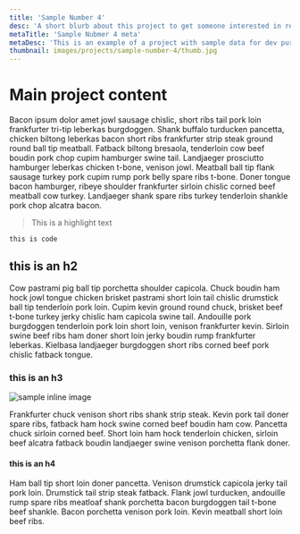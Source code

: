 ```yaml
---
title: 'Sample Number 4'
desc: 'A short blurb about this project to get someone interested in reading'
metaTitle: 'Sample Nubmer 4 meta'
metaDesc: 'This is an example of a project with sample data for dev purposes'
thumbnail: images/projects/sample-number-4/thumb.jpg
---
```


# Main project content

Bacon ipsum dolor amet jowl sausage chislic, short ribs tail pork loin frankfurter tri-tip leberkas burgdoggen. Shank buffalo turducken pancetta, chicken biltong leberkas bacon short ribs frankfurter strip steak ground round ball tip meatball. Fatback biltong bresaola, tenderloin cow beef boudin pork chop cupim hamburger swine tail. Landjaeger prosciutto hamburger leberkas chicken t-bone, venison jowl. Meatball ball tip flank sausage turkey pork cupim rump pork belly spare ribs t-bone. Doner tongue bacon hamburger, ribeye shoulder frankfurter sirloin chislic corned beef meatball cow turkey. Landjaeger shank spare ribs turkey tenderloin shankle pork chop alcatra bacon.

> This is a highlight text

`this is code`

## this is an h2

Cow pastrami pig ball tip porchetta shoulder capicola. Chuck boudin ham hock jowl tongue chicken brisket pastrami short loin tail chislic drumstick ball tip tenderloin pork loin. Cupim kevin ground round chuck, brisket beef t-bone turkey jerky chislic ham capicola swine tail. Andouille pork burgdoggen tenderloin pork loin short loin, venison frankfurter kevin. Sirloin swine beef ribs ham doner short loin jerky boudin rump frankfurter leberkas. Kielbasa landjaeger burgdoggen short ribs corned beef pork chislic fatback tongue.

### this is an h3

![sample inline image](/images/projects/sample-number-4/work-photo1.jpg)

Frankfurter chuck venison short ribs shank strip steak. Kevin pork tail doner spare ribs, fatback ham hock swine corned beef boudin ham cow. Pancetta chuck sirloin corned beef. Short loin ham hock tenderloin chicken, sirloin beef alcatra fatback boudin landjaeger swine venison porchetta flank doner.

#### this is an h4

Ham ball tip short loin doner pancetta. Venison drumstick capicola jerky tail pork loin. Drumstick tail strip steak fatback. Flank jowl turducken, andouille rump spare ribs meatloaf shank porchetta bacon burgdoggen tail t-bone beef shankle. Bacon porchetta venison pork loin. Kevin meatball short loin beef ribs.